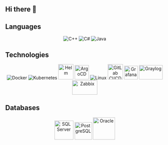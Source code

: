 ## Hi there 👋

## Languages
<p align="center">
  <img src="https://img.icons8.com/color/48/000000/c-plus-plus-logo.png" alt="C++" title="C++" />
  <img src="https://img.icons8.com/color/48/000000/c-sharp-logo.png" alt="C#" title="C#" />
  <img src="https://img.icons8.com/color/48/000000/java-coffee-cup-logo.png" alt="Java" title="Java" />
</p>

## Technologies
<p align="center">
  <img src="https://img.icons8.com/color/48/000000/docker.png" alt="Docker" title="Docker" />
  <img src="https://img.icons8.com/color/48/000000/kubernetes.png" alt="Kubernetes" title="Kubernetes" />
  <img src="https://helm.sh/img/helm.svg" alt="Helm" title="Helm" width="48" height="48" />
  <img src="https://argo-cd.readthedocs.io/en/stable/assets/argo.png" alt="ArgoCD" title="ArgoCD" width="45" height="45" />
  <img src="https://img.icons8.com/color/48/000000/linux.png" alt="Linux" title="Linux" />
  <img src="https://about.gitlab.com/images/press/logo/png/gitlab-logo-500.png" alt="GitLab CI/CD" title="GitLab CI/CD" width="48" height="48" />
  <img src="https://grafana.com/static/img/menu/grafana2.svg" alt="Grafana" title="Grafana" width="43" height="43" />
  <img src="https://uploads-ssl.webflow.com/5b24f53ad227e552a41baaaa/5c955874de1743065c176eba_graylog-logo-blk.jpg" alt="Graylog" title="Graylog" width="75" height="45" style="object-fit: contain;" />
  <img src="https://upload.wikimedia.org/wikipedia/commons/6/6f/Zabbix_logo.svg" alt="Zabbix" title="Zabbix" width="80" height="45" />
</p>

## Databases
<p align="center">
  <img src="https://cdn.freebiesupply.com/logos/large/2x/microsoft-sql-server-logo-svg-vector.svg" alt="SQL Server" title="SQL Server" width="60" height="60" />
  <img src="https://upload.wikimedia.org/wikipedia/commons/thumb/2/29/Postgresql_elephant.svg/1200px-Postgresql_elephant.svg.png" alt="PostgreSQL" title="PostgreSQL" width="55" height="55" />
  <img src="https://img.icons8.com/color/48/000000/oracle-logo.png" alt="Oracle" title="Oracle" width="70" height="70"/>
</p>
